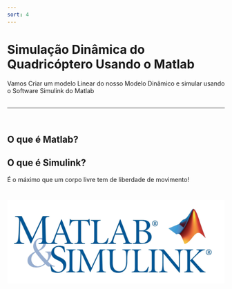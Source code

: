 ```yaml
---
sort: 4
---
```


# Simulação Dinâmica do Quadricóptero Usando o Matlab

<p>
Vamos Criar um modelo Linear do nosso Modelo Dinâmico e simular usando o Software Simulink do Matlab<br><br>
</p>

---
<br>

## O que é Matlab?

## O que é Simulink?

É o máximo que um corpo livre tem de liberdade de movimento!

<h1 align="center">
  <img src="../assets/images/simulacao_matlab/simulink_banner.jpg"/>
</h1>